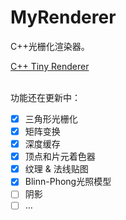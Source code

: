 # MyRenderer

C++光栅化渲染器。

[C++ Tiny Renderer](https://friedsoda.github.io/blog/t1)

<br/>
功能还在更新中：

- [x] 三角形光栅化
- [x] 矩阵变换
- [x] 深度缓存 
- [x] 顶点和片元着色器
- [x] 纹理 & 法线贴图
- [x] Blinn-Phong光照模型
- [ ] 阴影
- [ ] …
